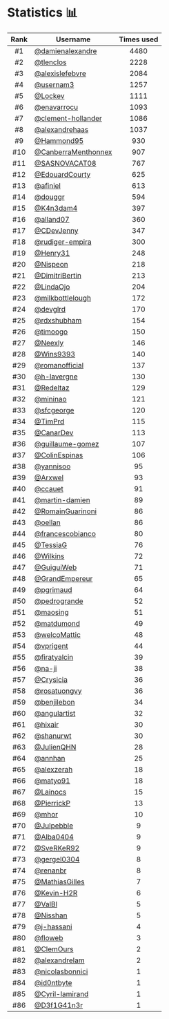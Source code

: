 # Statistics 📊

|Rank|Username|Times used|
:--------:|--------|:--------:|
|#1|[@damienalexandre](https://github.com/damienalexandre)|4480|
|#2|[@tlenclos](https://github.com/tlenclos)|2228|
|#3|[@alexislefebvre](https://github.com/alexislefebvre)|2084|
|#4|[@usernam3](https://github.com/usernam3)|1257|
|#5|[@Lockev](https://github.com/Lockev)|1111|
|#6|[@enavarrocu](https://github.com/enavarrocu)|1093|
|#7|[@clement-hollander](https://github.com/clement-hollander)|1086|
|#8|[@alexandrehaas](https://github.com/alexandrehaas)|1037|
|#9|[@Hammond95](https://github.com/Hammond95)|930|
|#10|[@CanberraMenthonnex](https://github.com/CanberraMenthonnex)|907|
|#11|[@SASNOVACAT08](https://github.com/SASNOVACAT08)|767|
|#12|[@EdouardCourty](https://github.com/EdouardCourty)|625|
|#13|[@afiniel](https://github.com/afiniel)|613|
|#14|[@douggr](https://github.com/douggr)|594|
|#15|[@K4n3dam4](https://github.com/K4n3dam4)|397|
|#16|[@alland07](https://github.com/alland07)|360|
|#17|[@CDevJenny](https://github.com/CDevJenny)|347|
|#18|[@rudiger-empira](https://github.com/rudiger-empira)|300|
|#19|[@Henry31](https://github.com/Henry31)|248|
|#20|[@Nispeon](https://github.com/Nispeon)|218|
|#21|[@DimitriBertin](https://github.com/DimitriBertin)|213|
|#22|[@LindaOjo](https://github.com/LindaOjo)|204|
|#23|[@milkbottlelough](https://github.com/milkbottlelough)|172|
|#24|[@devglrd](https://github.com/devglrd)|170|
|#25|[@rdxshubham](https://github.com/rdxshubham)|154|
|#26|[@timoogo](https://github.com/timoogo)|150|
|#27|[@Neexly](https://github.com/Neexly)|146|
|#28|[@Wins9393](https://github.com/Wins9393)|140|
|#29|[@romanofficial](https://github.com/romanofficial)|137|
|#30|[@h-lavergne](https://github.com/h-lavergne)|130|
|#31|[@Redeltaz](https://github.com/Redeltaz)|129|
|#32|[@mininao](https://github.com/mininao)|121|
|#33|[@sfcgeorge](https://github.com/sfcgeorge)|120|
|#34|[@TimPrd](https://github.com/TimPrd)|115|
|#35|[@CanarDev](https://github.com/CanarDev)|113|
|#36|[@guillaume-gomez](https://github.com/guillaume-gomez)|107|
|#37|[@ColinEspinas](https://github.com/ColinEspinas)|106|
|#38|[@yannisoo](https://github.com/yannisoo)|95|
|#39|[@Arxwel](https://github.com/Arxwel)|93|
|#40|[@ccauet](https://github.com/ccauet)|91|
|#41|[@martin-damien](https://github.com/martin-damien)|89|
|#42|[@RomainGuarinoni](https://github.com/RomainGuarinoni)|86|
|#43|[@oellan](https://github.com/oellan)|86|
|#44|[@francescobianco](https://github.com/francescobianco)|80|
|#45|[@TessiaG](https://github.com/TessiaG)|76|
|#46|[@Wilkins](https://github.com/Wilkins)|72|
|#47|[@GuiguiWeb](https://github.com/GuiguiWeb)|71|
|#48|[@GrandEmpereur](https://github.com/GrandEmpereur)|65|
|#49|[@pgrimaud](https://github.com/pgrimaud)|64|
|#50|[@pedrogrande](https://github.com/pedrogrande)|52|
|#51|[@maosing](https://github.com/maosing)|51|
|#52|[@matdumond](https://github.com/matdumond)|49|
|#53|[@welcoMattic](https://github.com/welcoMattic)|48|
|#54|[@vprigent](https://github.com/vprigent)|44|
|#55|[@firatyalcin](https://github.com/firatyalcin)|39|
|#56|[@na-ji](https://github.com/na-ji)|38|
|#57|[@Crysicia](https://github.com/Crysicia)|36|
|#58|[@rosatuongvy](https://github.com/rosatuongvy)|36|
|#59|[@benjilebon](https://github.com/benjilebon)|34|
|#60|[@angulartist](https://github.com/angulartist)|32|
|#61|[@hixair](https://github.com/hixair)|30|
|#62|[@shanurwt](https://github.com/shanurwt)|30|
|#63|[@JulienQHN](https://github.com/JulienQHN)|28|
|#64|[@annhan](https://github.com/annhan)|25|
|#65|[@alexzerah](https://github.com/alexzerah)|18|
|#66|[@matyo91](https://github.com/matyo91)|18|
|#67|[@Lainocs](https://github.com/Lainocs)|15|
|#68|[@PierrickP](https://github.com/PierrickP)|13|
|#69|[@mhor](https://github.com/mhor)|10|
|#70|[@Julpebble](https://github.com/Julpebble)|9|
|#71|[@Alba0404](https://github.com/Alba0404)|9|
|#72|[@SveRKeR92](https://github.com/SveRKeR92)|9|
|#73|[@gergel0304](https://github.com/gergel0304)|8|
|#74|[@renanbr](https://github.com/renanbr)|8|
|#75|[@MathiasGilles](https://github.com/MathiasGilles)|7|
|#76|[@Kevin-H2R](https://github.com/Kevin-H2R)|6|
|#77|[@ValBl](https://github.com/ValBl)|5|
|#78|[@Nisshan](https://github.com/Nisshan)|5|
|#79|[@j-hassani](https://github.com/j-hassani)|4|
|#80|[@floweb](https://github.com/floweb)|3|
|#81|[@ClemOurs](https://github.com/ClemOurs)|2|
|#82|[@alexandrelam](https://github.com/alexandrelam)|2|
|#83|[@nicolasbonnici](https://github.com/nicolasbonnici)|1|
|#84|[@id0ntbyte](https://github.com/id0ntbyte)|1|
|#85|[@Cyril-lamirand](https://github.com/Cyril-lamirand)|1|
|#86|[@D3f1G41n3r](https://github.com/D3f1G41n3r)|1|
